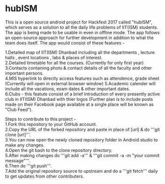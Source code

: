 # hubISM
This is a open source android project for Hackfest 2017 called "hubISM", which serves as a solution to all the daily life problems of IIT(ISM) students. The app is being made to be usable in even in offline mode. The app follows an open-source approach for further development in addition to what the team does itself. 
The app would consist of these features -

1.Detailed map of IIT(ISM) Dhanbad including all the departments , lecture halls , event locations , labs &amp; places of interest.  
2.Detailed timetable for all the courses. (Currently for only first year)  
3.Contacts containing photo &amp; contact details of all the faculty and other important persons.  
4.MIS hyperlink to directly access features such as attendence, grade sheet (Currently will open in external browser window)  5.Academic calender will include all the vacations, exam dates &amp; other important dates.  
6.Clubs - this featute consist of a brief introduction of every presently active club in IIT(ISM) Dhanbad with thier logos (Further plan is to include posts made on their Facebook page available at a single place will be known as "Club Feed").

Steps to contribute to this project -<br />
1.Fork this repository to your GitHub account.<br />
2.Copy the URL of the forked repository and paste in place of [url] & do '''git clone [url]'''.<br />
3.You can now open the newly cloned repository folder in Android studio to make any changes.<br />
4.Open the git bash to the clone repository directory.<br />
5.After making changes do '''git add -a''' & '''git commit -a -m "your commit message"'''.<br />
6.Then do '''git push'''.<br />
7.Add the original repository source to upstream and do a '''git fetch''' daily to get updates from other contributers.
